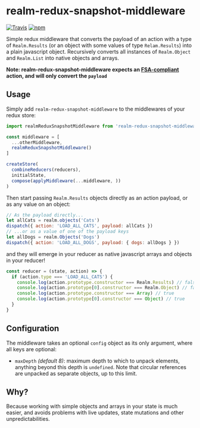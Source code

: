 # realm-redux-snapshot-middleware

[![Travis](https://img.shields.io/travis/sargant/realm-redux-snapshot-middleware.svg?style=flat-square)](https://travis-ci.org/sargant/realm-redux-snapshot-middleware)
[![npm](https://img.shields.io/npm/v/realm-redux-snapshot-middleware.svg?style=flat-square)](https://www.npmjs.com/package/realm-redux-snapshot-middleware)

Simple redux middleware that converts the payload of an action with a type of
`Realm.Results` (or an object with some values of type `Relam.Results`) into a
plain javascript object. Recursively converts all instances of `Realm.Object`
and `Realm.List` into native objects and arrays.

**Note: realm-redux-snapshot-middleware expects an
[FSA-compliant](https://github.com/acdlite/flux-standard-action/blob/master/README.md)
action, and will only convert the `payload`**

## Usage

Simply add `realm-redux-snapshot-middleware` to the middlewares of your redux
store:

```javascript
import realmReduxSnapshotMiddleware from 'realm-redux-snapshot-middleware'

const middleware = [
  ...otherMiddleware,
  realmReduxSnapshotMiddleware()
]

createStore(
  combineReducers(reducers),
  initialState,
  compose(applyMiddleware(...middleware, ))
)
```

Then start passing `Realm.Results` objects directly as an action payload, or as
any value on an object:

```javascript
// As the payload directly...
let allCats = realm.objects('Cats')
dispatch({ action: 'LOAD_ALL_CATS', payload: allCats })
// ...or as a value of one of the payload keys
let allDogs = realm.Objects('Dogs')
dispatch({ action: 'LOAD_ALL_DOGS', payload: { dogs: allDogs } })
```

and they will emerge in your reducer as native javascript arrays and objects in
your reducer!

```javascript
const reducer = (state, action) => {
  if (action.type === 'LOAD_ALL_CATS') {
    console.log(action.prototype.constructor === Realm.Results) // false
    console.log(action.prototype[0].constructor === Realm.Object) // false
    console.log(action.prototype.constructor === Array) // true
    console.log(action.prototype[0].constructor === Object) // true
  }
}
```

## Configuration

The middleware takes an optional `config` object as its only argument, where
all keys are optional:

* `maxDepth` _(default 8)_: maximum depth to which to unpack elements,
  anything beyond this depth is `undefined`. Note that circular references
  are unpacked as separate objects, up to this limit.

## Why?

Because working with simple objects and arrays in your state is much easier,
and avoids problems with live updates, state mutations and other
unpredictabilities.
